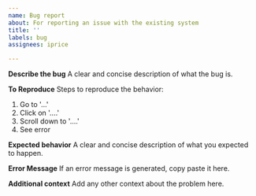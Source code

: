 ```yaml
---
name: Bug report
about: For reporting an issue with the existing system
title: ''
labels: bug
assignees: iprice

---
```


**Describe the bug**
A clear and concise description of what the bug is.

**To Reproduce**
Steps to reproduce the behavior:
1. Go to '...'
2. Click on '....'
3. Scroll down to '....'
4. See error

**Expected behavior**
A clear and concise description of what you expected to happen.

**Error Message**
If an error message is generated, copy paste it here.

**Additional context**
Add any other context about the problem here.

